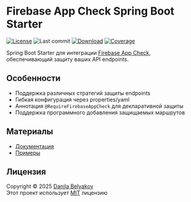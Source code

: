 # Firebase App Check Spring Boot Starter

[![License](https://img.shields.io/badge/license-MIT-blue.svg)](LICENSE)
![Last commit](https://img.shields.io/github/last-commit/danbeldev/firebase-app-check-spring)
[![Download](https://img.shields.io/maven-central/v/io.github.danbeldev/firebase-app-check-spring-boot-starter/0.0.1)](https://central.sonatype.com/artifact/io.github.danbeldev/firebase-app-check-spring-boot-starter/0.0.1)
[![Coverage](https://codecov.io/gh/danbeldev/firebase-app-check-spring/branch/master/graph/badge.svg)](https://codecov.io/gh/danbeldev/firebase-app-check-spring)


Spring Boot Starter для интеграции [Firebase App Check](https://firebase.google.com/docs/app-check), обеспечивающий защиту ваших API endpoints.

## Особенности

- Поддержка различных стратегий защиты endpoints
- Гибкая конфигурация через properties/yaml
- Аннотация `@RequireFirebaseAppCheck` для декларативной защиты
- Поддержка программного добавления защищаемых маршрутов

## Материалы
- [Документация](https://danbeldev.github.io/firebase-app-check-spring/)
- [Примеры](https://github.com/danbeldev/firebase-app-check-spring/tree/master/samples/src/main/java/com/github/danbel/samples)

## Лицензия
Copyright © 2025 [Danila Belyakov](https://github.com/danbeldev) \
Этот проект использует [MIT](https://github.com/danbeldev/firebase-app-check-spring/blob/master/LICENSE) лицензию
